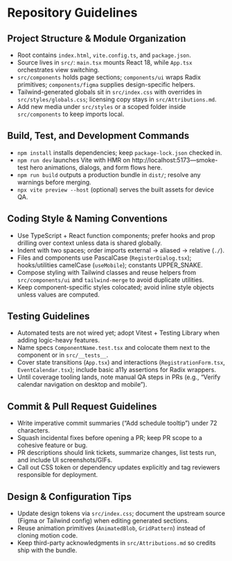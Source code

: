 # Repository Guidelines

## Project Structure & Module Organization
- Root contains `index.html`, `vite.config.ts`, and `package.json`.
- Source lives in `src/`: `main.tsx` mounts React 18, while `App.tsx` orchestrates view switching.
- `src/components` holds page sections; `components/ui` wraps Radix primitives; `components/figma` supplies design-specific helpers.
- Tailwind-generated globals sit in `src/index.css` with overrides in `src/styles/globals.css`; licensing copy stays in `src/Attributions.md`.
- Add new media under `src/styles` or a scoped folder inside `src/components` to keep imports local.

## Build, Test, and Development Commands
- `npm install` installs dependencies; keep `package-lock.json` checked in.
- `npm run dev` launches Vite with HMR on http://localhost:5173—smoke-test hero animations, dialogs, and form flows here.
- `npm run build` outputs a production bundle in `dist/`; resolve any warnings before merging.
- `npx vite preview --host` (optional) serves the built assets for device QA.

## Coding Style & Naming Conventions
- Use TypeScript + React function components; prefer hooks and prop drilling over context unless data is shared globally.
- Indent with two spaces; order imports external → aliased → relative (`./`).
- Files and components use PascalCase (`RegisterDialog.tsx`); hooks/utilities camelCase (`useMobile`); constants UPPER_SNAKE.
- Compose styling with Tailwind classes and reuse helpers from `src/components/ui` and `tailwind-merge` to avoid duplicate utilities.
- Keep component-specific styles colocated; avoid inline style objects unless values are computed.

## Testing Guidelines
- Automated tests are not wired yet; adopt Vitest + Testing Library when adding logic-heavy features.
- Name specs `ComponentName.test.tsx` and colocate them next to the component or in `src/__tests__`.
- Cover state transitions (`App.tsx`) and interactions (`RegistrationForm.tsx`, `EventCalendar.tsx`); include basic a11y assertions for Radix wrappers.
- Until coverage tooling lands, note manual QA steps in PRs (e.g., “Verify calendar navigation on desktop and mobile”).

## Commit & Pull Request Guidelines
- Write imperative commit summaries (“Add schedule tooltip”) under 72 characters.
- Squash incidental fixes before opening a PR; keep PR scope to a cohesive feature or bug.
- PR descriptions should link tickets, summarize changes, list tests run, and include UI screenshots/GIFs.
- Call out CSS token or dependency updates explicitly and tag reviewers responsible for deployment.

## Design & Configuration Tips
- Update design tokens via `src/index.css`; document the upstream source (Figma or Tailwind config) when editing generated sections.
- Reuse animation primitives (`AnimatedBlob`, `GridPattern`) instead of cloning motion code.
- Keep third-party acknowledgments in `src/Attributions.md` so credits ship with the bundle.
